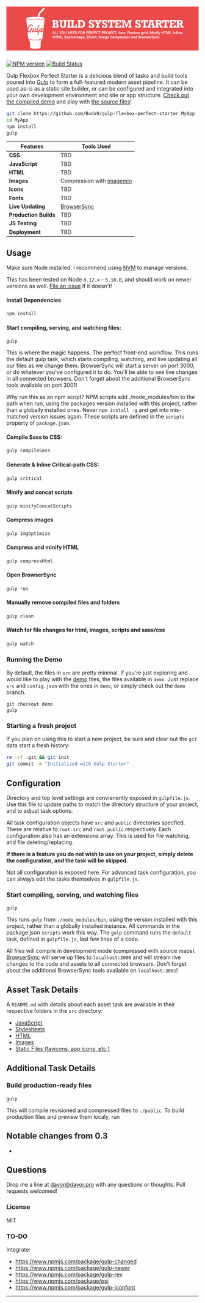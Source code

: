 # ![Gulp Starter](gulp-intro.jpg)

[![NPM version][npm-image]][npm-url] [![Build Status][travis-image]][travis-url]

Gulp Flexbox Perfect Starter is a delicious blend of tasks and build tools poured into [Gulp](http://gulpjs.com/) to form a full-featured modern asset pipeline. It can be used as-is as a static site builder, or can be configured and integrated into your own development environment and site or app structure. [Check out the compiled demo]() and play with [the source files](/src)!

```bash
git clone https://github.com/Buda9/gulp-flexbox-perfect-starter MyApp
cd MyApp
npm install
gulp
```

Features | Tools Used
------ | -----
**CSS** | TBD
**JavaScript** | TBD
**HTML** | TBD
**Images** | Compression with [imagemin](https://www.npmjs.com/package/gulp-imagemin)
**Icons** | TBD
**Fonts** | TBD
**Live Updating** | [BrowserSync](http://www.browsersync.io/)
**Production Builds** | TBD
**JS Testing** | TBD
**Deployment** | TBD

## Usage
Make sure Node installed. I recommend using [NVM](https://github.com/creationix/nvm) to manage versions. 

This has been tested on Node `0.12.x` - `5.10.0`, and should work on newer versions as well. [File an issue](https://github.com/Buda9/gulp-flexbox-perfect-starter/issues) if it doesn't!

#### Install Dependencies
```bash
npm install
```

#### Start compiling, serving, and watching files:
```
gulp
```

This is where the magic happens. The perfect front-end workflow. This runs the default gulp task, which starts compiling, watching, and live updating all our files as we change them. BrowserSync will start a server on port 3000, or do whatever you've configured it to do. You'll be able to see live changes in all connected browsers. Don't forget about the additional BrowserSync tools available on port 3001!

Why run this as an npm script? NPM scripts add ./node_modules/bin to the path when run, using the packages version installed with this project, rather than a globally installed ones. Never `npm install -g` and get into mis-matched version issues again. These scripts are defined in the `scripts` property of `package.json`.

#### Compile Sass to CSS:
```bash
gulp compileSass
```

#### Generate & Inline Critical-path CSS:
```bash
gulp critical
```

#### Minify and concat scripts
```bash
gulp minifyConcatScripts
```

#### Compress images
```bash
gulp imgOptimize
```

#### Compress and minify HTML
```bash
gulp compressHtml
```

#### Open BrowserSync
```bash
gulp run
```

#### Manually remove compiled files and folders
```bash
gulp clean
```

#### Watch for file changes for html, images, scripts and sass/css
```bash
gulp watch
```

### Running the Demo
By default, the files in `src` are pretty minimal. If you're just exploring and would like to play with the [demo]() files, the files available in `demo`. Just replace `src` and `config.json` with the ones in `demo`, or simply check out the `demo` branch.

```
git checkout demo
gulp
```

### Starting a fresh project
If you plan on using this to start a new project, be sure and clear out the `git` data start a fresh history:

```bash
rm -rf .git && git init
git commit -m "Initialized with Gulp Starter"
```

## Configuration
Directory and top level settings are convienently exposed in `gulpfile.js`. Use this file to update paths to match the directory structure of your project, and to adjust task options.

All task configuration objects have `src` and `public` directories specfied. These are relative to `root.src` and `root.public` respectively. Each configuration also has an extensions array. This is used for file watching, and file deleting/replacing.

**If there is a feature you do not wish to use on your project, simply delete the configuration, and the task will be skipped.**

Not all configuration is exposed here. For advanced task configuration, you can always edit the tasks themselves in `gulpfile.js`.

### Start compiling, serving, and watching files
```
gulp
```

This runs `gulp` from `./node_modules/bin`, using the version installed with this project, rather than a globally installed instance. All commands in the package.json `scripts` work this way. The `gulp` command runs the `default` task, defined in `gulpfile.js`, last few lines of a code.

All files will compile in development mode (compressed with source maps). [BrowserSync](http://www.browsersync.io/) will serve up files to `localhost:3000` and will stream live changes to the code and assets to all connected browsers. Don't forget about the additional BrowserSync tools available on `localhost:3001`!

## Asset Task Details
A `README.md` with details about each asset task are available in their respective folders in the `src` directory:

- [JavaScript](src/javascripts)
- [Stylesheets](src/sass)
- [HTML](src/)
- [Images](src/images)
- [Static Files (favicons, app icons, etc.)](src/static)

## Additional Task Details

### Build production-ready files
```
gulp
```

This will compile revisioned and compressed files to `./public`. To build production files and preview them localy, run

## Notable changes from 0.3
- 

## Questions

Drop me a line at [davor@davor.pro](mailto:davor@davor.pro) with any questions or thoughts. Pull requests welcomed!

### License

MIT

### TO-DO

Integrate: 

- https://www.npmjs.com/package/gulp-changed
- https://www.npmjs.com/package/gulp-newer
- https://www.npmjs.com/package/gulp-rev
- https://www.npmjs.com/package/psi
- https://www.npmjs.com/package/gulp-iconfont


***

[npm-url]: https://www.npmjs.com/package/gulp
[npm-image]: https://img.shields.io/npm/v/gulp.svg

[travis-url]: https://travis-ci.org/Buda9/gulp-flexbox-perfect-starter
[travis-image]: https://img.shields.io/travis/gulpjs/gulp.svg
